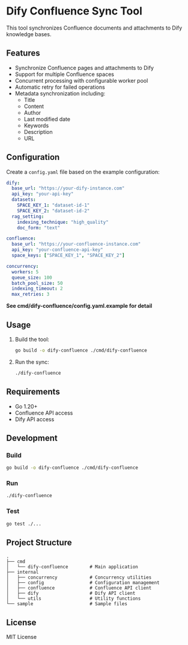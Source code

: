 # Dify Confluence Sync Tool

This tool synchronizes Confluence documents and attachments to Dify knowledge bases.

## Features

- Synchronize Confluence pages and attachments to Dify
- Support for multiple Confluence spaces
- Concurrent processing with configurable worker pool
- Automatic retry for failed operations
- Metadata synchronization including:
  - Title
  - Content
  - Author
  - Last modified date
  - Keywords
  - Description
  - URL

## Configuration

Create a `config.yaml` file based on the example configuration:

```yaml
dify:
  base_url: "https://your-dify-instance.com"
  api_key: "your-api-key"
  datasets:
    SPACE_KEY_1: "dataset-id-1"
    SPACE_KEY_2: "dataset-id-2"
  rag_setting:
    indexing_technique: "high_quality"
    doc_form: "text"

confluence:
  base_url: "https://your-confluence-instance.com"
  api_key: "your-confluence-api-key"
  space_keys: ["SPACE_KEY_1", "SPACE_KEY_2"]

concurrency:
  workers: 5
  queue_size: 100
  batch_pool_size: 50
  indexing_timeout: 2
  max_retries: 3
```
**See cmd/dify-confluence/config.yaml.example for detail**

## Usage

1. Build the tool:
   ```bash
   go build -o dify-confluence ./cmd/dify-confluence
   ```

2. Run the sync:
   ```bash
   ./dify-confluence
   ```

## Requirements

- Go 1.20+
- Confluence API access
- Dify API access

## Development

### Build
```bash
go build -o dify-confluence ./cmd/dify-confluence
```

### Run
```bash
./dify-confluence
```

### Test
```bash
go test ./...
```

## Project Structure

```
.
├── cmd
│   └── dify-confluence        # Main application
├── internal
│   ├── concurrency            # Concurrency utilities
│   ├── config                 # Configuration management
│   ├── confluence             # Confluence API client
│   ├── dify                   # Dify API client
│   └── utils                  # Utility functions
└── sample                     # Sample files
```

## License

MIT License
